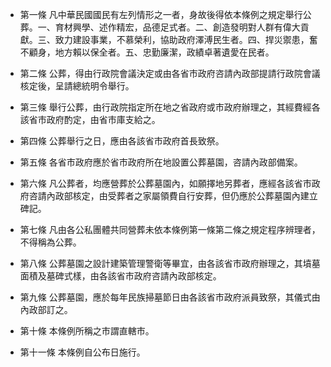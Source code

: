 * 第一條 凡中華民國國民有左列情形之一者，身故後得依本條例之規定舉行公葬。一、育材興學、述作精宏，品德足式者。二、創造發明對人群有偉大貢獻。三、致力建設事業，不慕榮利，協助政府澤溥民生者。四、捍災禦患，奮不顧身，地方賴以保全者。五、忠勤廉潔，政績卓著遺愛在民者。

* 第二條 公葬，得由行政院會議決定或由各省市政府咨請內政部提請行政院會議核定後，呈請總統明令舉行。

* 第三條 舉行公葬，由行政院指定所在地之省政府或市政府辦理之，其經費經各該省市政府酌定，由省市庫支給之。

* 第四條 公葬舉行之日，應由各該省市政府首長致祭。

* 第五條 各省市政府應於省市政府所在地設置公葬墓園，咨請內政部備案。

* 第六條 凡公葬者，均應營葬於公葬墓園內，如願擇地另葬者，應經各該省市政府咨請內政部核定，由受葬者之家屬領費自行安葬，但仍應於公葬墓園內建立碑記。

* 第七條 凡由各公私團體共同營葬未依本條例第一條第二條之規定程序辨理者，不得稱為公葬。

* 第八條 公葬墓園之設計建築管理警衛等畢宜，由各該省市政府辦理之，其墳墓面積及墓碑式樣，由各該省市政府咨請內政部核定。

* 第九條 公葬墓園，應於每年民族掃墓節日由各該省市政府派員致祭，其儀式由內政部訂之。

* 第十條 本條例所稱之市謂直轄市。

* 第十一條 本條例自公布日施行。

